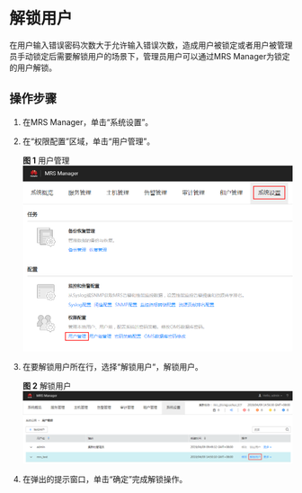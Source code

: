 # 解锁用户<a name="ZH-CN_TOPIC_0139052704"></a>

在用户输入错误密码次数大于允许输入错误次数，造成用户被锁定或者用户被管理员手动锁定后需要解锁用户的场景下，管理员用户可以通过MRS Manager为锁定的用户解锁。

## 操作步骤<a name="zh-cn_topic_0050661072_zh-cn_topic_0043021169_section42955011152434"></a>

1.  在MRS Manager，单击“系统设置”。
2.  在“权限配置”区域，单击“用户管理”。

    **图 1**  用户管理<a name="zh-cn_topic_0050661072_fig23271928104212"></a>  
    ![](figures/用户管理.png "用户管理")

3.  在要解锁用户所在行，选择“解锁用户“，解锁用户。

    **图 2**  解锁用户<a name="zh-cn_topic_0050661072_fig5930142710313"></a>  
    ![](figures/解锁用户.png "解锁用户")

4.  在弹出的提示窗口，单击“确定”完成解锁操作。

